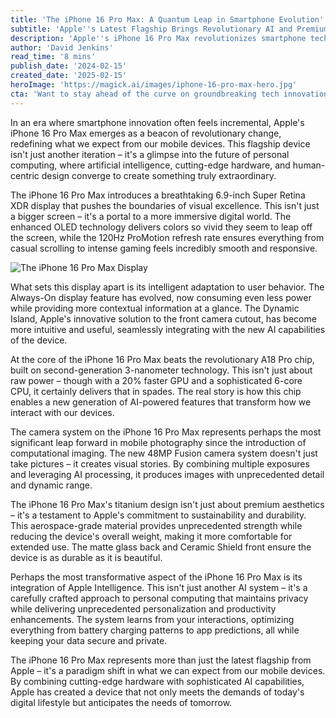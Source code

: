 ```yaml
---
title: 'The iPhone 16 Pro Max: A Quantum Leap in Smartphone Evolution'
subtitle: 'Apple''s Latest Flagship Brings Revolutionary AI and Premium Design'
description: 'Apple''s iPhone 16 Pro Max revolutionizes smartphone technology with its stunning 6.9-inch display, powerful A18 Pro chip, and advanced AI capabilities. The device features a groundbreaking titanium design, revolutionary camera system, and intelligent features that adapt to user behavior while maintaining privacy.'
author: 'David Jenkins'
read_time: '8 mins'
publish_date: '2024-02-15'
created_date: '2025-02-15'
heroImage: 'https://magick.ai/images/iphone-16-pro-max-hero.jpg'
cta: 'Want to stay ahead of the curve on groundbreaking tech innovations? Follow MagickAI on LinkedIn for exclusive insights and analysis on the latest developments in technology.'
---
```


In an era where smartphone innovation often feels incremental, Apple's iPhone 16 Pro Max emerges as a beacon of revolutionary change, redefining what we expect from our mobile devices. This flagship device isn't just another iteration – it's a glimpse into the future of personal computing, where artificial intelligence, cutting-edge hardware, and human-centric design converge to create something truly extraordinary.

The iPhone 16 Pro Max introduces a breathtaking 6.9-inch Super Retina XDR display that pushes the boundaries of visual excellence. This isn't just a bigger screen – it's a portal to a more immersive digital world. The enhanced OLED technology delivers colors so vivid they seem to leap off the screen, while the 120Hz ProMotion refresh rate ensures everything from casual scrolling to intense gaming feels incredibly smooth and responsive.

![The iPhone 16 Pro Max Display](https://example.com/iphone-16-display.jpg)

What sets this display apart is its intelligent adaptation to user behavior. The Always-On display feature has evolved, now consuming even less power while providing more contextual information at a glance. The Dynamic Island, Apple's innovative solution to the front camera cutout, has become more intuitive and useful, seamlessly integrating with the new AI capabilities of the device.

At the core of the iPhone 16 Pro Max beats the revolutionary A18 Pro chip, built on second-generation 3-nanometer technology. This isn't just about raw power – though with a 20% faster GPU and a sophisticated 6-core CPU, it certainly delivers that in spades. The real story is how this chip enables a new generation of AI-powered features that transform how we interact with our devices.

The camera system on the iPhone 16 Pro Max represents perhaps the most significant leap forward in mobile photography since the introduction of computational imaging. The new 48MP Fusion camera system doesn't just take pictures – it creates visual stories. By combining multiple exposures and leveraging AI processing, it produces images with unprecedented detail and dynamic range.

The iPhone 16 Pro Max's titanium design isn't just about premium aesthetics – it's a testament to Apple's commitment to sustainability and durability. This aerospace-grade material provides unprecedented strength while reducing the device's overall weight, making it more comfortable for extended use. The matte glass back and Ceramic Shield front ensure the device is as durable as it is beautiful.

Perhaps the most transformative aspect of the iPhone 16 Pro Max is its integration of Apple Intelligence. This isn't just another AI system – it's a carefully crafted approach to personal computing that maintains privacy while delivering unprecedented personalization and productivity enhancements. The system learns from your interactions, optimizing everything from battery charging patterns to app predictions, all while keeping your data secure and private.

The iPhone 16 Pro Max represents more than just the latest flagship from Apple – it's a paradigm shift in what we can expect from our mobile devices. By combining cutting-edge hardware with sophisticated AI capabilities, Apple has created a device that not only meets the demands of today's digital lifestyle but anticipates the needs of tomorrow.